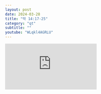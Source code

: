 ```yaml
---
layout: post
date: 2024-03-28
title: "막 14:17-25"
category: "qt"
subtitle: ""
youtube: "WLqkl4AGRLU"
---
```


<div class="youtube margin-large">
    <iframe src="https://www.youtube.com/embed/WLqkl4AGRLU" title="YouTube video player" frameborder="0" allow="accelerometer; autoplay; clipboard-write; encrypted-media; gyroscope; picture-in-picture; web-share" allowfullscreen></iframe>
</div>

